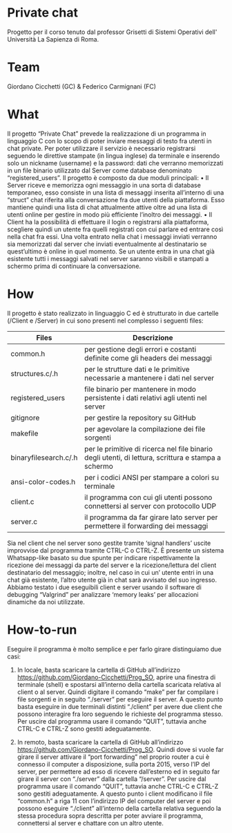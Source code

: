 # Private chat
Progetto per il corso tenuto dal professor Grisetti di Sistemi Operativi dell' Università La Sapienza di Roma.
# Team 
Giordano Cicchetti (GC) & Federico Carmignani (FC)
# What
Il progetto “Private Chat” prevede la realizzazione di un programma in linguaggio C con lo scopo di poter inviare messaggi di testo fra utenti in chat private.
Per poter utilizzare il servizio è necessario registrarsi seguendo le direttive stampate (in lingua inglese) da terminale e inserendo solo un nickname (username) e la password: dati che verranno memorizzati in un file binario utilizzato dal Server come database denominato “registered_users”.
Il progetto è composto da due moduli principali:
•	Il Server riceve e memorizza ogni messaggio in una sorta di database temporaneo, esso consiste in una lista di messaggi inserita all’interno di una “struct” chat riferita alla conversazione fra due utenti della piattaforma. Esso mantiene quindi una lista di chat attualmente attive oltre ad una lista di utenti online per gestire in modo più efficiente l’inoltro dei messaggi. 
•	Il Client ha la possibilità di effettuare il login o registrarsi alla piattaforma, scegliere quindi un utente fra quelli registrati con cui parlare ed entrare così nella chat fra essi. Una volta entrato nella chat i messaggi inviati verranno sia memorizzati dal server che inviati eventualmente al destinatario se quest’ultimo è online in quel momento. Se un utente entra in una chat già esistente tutti i messaggi salvati nel server saranno visibili e stampati a schermo prima di continuare la conversazione.

# How
Il progetto è stato realizzato in linguaggio C ed è strutturato in due cartelle (/Client e /Server) in cui sono presenti nel complesso i seguenti files:

Files | Descrizione
----------------------- | -------------------------------------------------------------------------------------
common.h                | per gestione degli errori e costanti definite come gli headers dei messaggi
structures.c/.h         | per le strutture dati e le primitive necessarie a mantenere i dati nel server
registered_users        | file binario per mantenere in modo persistente i dati relativi agli utenti nel server
gitignore               | per gestire la repository su GitHub
makefile                | per agevolare la compilazione dei file sorgenti
binaryfilesearch.c/.h   | per le primitive di ricerca nel file binario degli utenti, di lettura, scrittura e stampa a schermo
ansi-color-codes.h      | per i codici ANSI per stampare a colori su terminale
client.c                | il programma con cui gli utenti possono connettersi al server con protocollo UDP             |
server.c                | il programma da far girare lato server per permettere il forwarding dei messaggi

Sia nel client che nel server sono gestite tramite ‘signal handlers’ uscite improvvise dal programma tramite CTRL-C o CTRL-Z.
È presente un sistema Whatsapp-like basato su due spunte per indicare rispettivamente la ricezione dei messaggi da parte del server e la ricezione/lettura del client destinatario del messaggio; inoltre, nel caso in cui un’ utente entri in una chat già esistente, l’altro utente già in chat sarà avvisato del suo ingresso.
Abbiamo testato i due eseguibili client e server usando il software di debugging “Valgrind” per analizzare ‘memory leaks’ per allocazioni dinamiche da noi utilizzate.

# How-to-run
Eseguire il programma è molto semplice e per farlo girare distinguiamo due casi:

1)	In locale, basta scaricare la cartella di GitHub all’indirizzo https://github.com/Giordano-Cicchetti/Prog_SO, aprire una finestra di terminale (shell) e spostarsi all’interno della cartella scaricata relativa al client o al server. Quindi digitare il comando “make” per far compilare i file sorgenti e in seguito “./server” per eseguire il server. A questo punto basta eseguire in due terminali distinti “./client” per avere due client che possono interagire fra loro seguendo le richieste del programma stesso. Per uscire dal programma usare il comando “QUIT”, tuttavia anche CTRL-C e CTRL-Z sono gestiti adeguatamente.

2)	In remoto, basta scaricare la cartella di GitHub all’indirizzo https://github.com/Giordano-Cicchetti/Prog_SO. Quindi dove si vuole far girare il server attivare il “port forwarding” nel proprio router a cui è connesso il computer a disposizione, sulla porta 2015, verso l’IP del server, per permettere ad esso di ricevere dall’esterno ed in seguito far girare il server con “./server” dalla cartella “/server”. Per uscire dal programma usare il comando “QUIT”, tuttavia anche CTRL-C e CTRL-Z sono gestiti adeguatamente. A questo punto i client modificano il file “common.h” a riga 11 con l’indirizzo IP del computer del server e poi possono eseguire “./client” all’interno della cartella relativa seguendo la stessa procedura sopra descritta per poter avviare il programma, connettersi al server e chattare con un altro utente.

